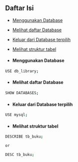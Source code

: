 ## Daftar Isi

<!-- - <a href="">Menggunakan Database</a> -->
<!-- - <a href="">Melihat daftar Database</a>
- <a href="">Keluar dari Database terpilih</a>
- <a href="">Melihat struktur tabel</a> -->
- [Menggunakan Database](#menggunakan-database)
- [Melihat daftar Database](#melihat-daftar-database)
- [Keluar dari Database terpilih](#keluar-dari-database-terpilih)
- [Melihat struktur tabel](#melihat-struktur-tabel)


- #### Menggunakan Database

```bash
USE db_library;
```

- #### Melihat daftar Database

```bash
SHOW DATABASES;
```

- #### Keluar dari Database terpilih

```bash
USE mysql;
```

- #### Melihat struktur tabel

```bash
DESCRIBE tb_buku;

or

DESC tb_buku;
```